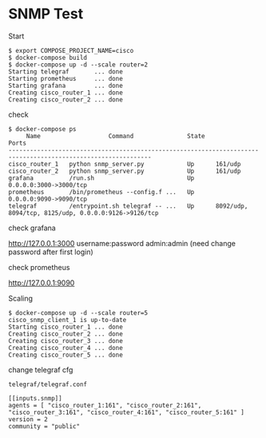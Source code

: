 # SNMP Test

Start

```
$ export COMPOSE_PROJECT_NAME=cisco
$ docker-compose build
$ docker-compose up -d --scale router=2
Starting telegraf       ... done
Starting prometheus     ... done
Starting grafana        ... done
Creating cisco_router_1 ... done
Creating cisco_router_2 ... done
```

check

```
$ docker-compose ps
     Name                   Command               State                          Ports
--------------------------------------------------------------------------------------------------------------
cisco_router_1   python snmp_server.py            Up      161/udp
cisco_router_2   python snmp_server.py            Up      161/udp
grafana          /run.sh                          Up      0.0.0.0:3000->3000/tcp
prometheus       /bin/prometheus --config.f ...   Up      0.0.0.0:9090->9090/tcp
telegraf         /entrypoint.sh telegraf -- ...   Up      8092/udp, 8094/tcp, 8125/udp, 0.0.0.0:9126->9126/tcp
```

check grafana

http://127.0.0.1:3000 username:password admin:admin (need change password after first login)

check prometheus

http://127.0.0.1:9090

Scaling

```
$ docker-compose up -d --scale router=5
cisco_snmp_client_1 is up-to-date
Starting cisco_router_1 ... done
Creating cisco_router_2 ... done
Creating cisco_router_3 ... done
Creating cisco_router_4 ... done
Creating cisco_router_5 ... done
```

change telegraf cfg

`telegraf/telegraf.conf`

```
[[inputs.snmp]]
agents = [ "cisco_router_1:161", "cisco_router_2:161", "cisco_router_3:161", "cisco_router_4:161", "cisco_router_5:161" ]
version = 2
community = "public"
```
